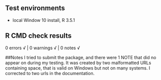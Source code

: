## Test environments
* local Window 10 install, R 3.5.1

## R CMD check results
0 errors √ | 0 warnings √ | 0 notes √


##Notes
I tried to submit the package, and there were 1 NOTE that did no appear on during 
my testing. It was created by two malformatted URLs containing space, that is valid on Windows but not on many systems.  I corrected to two urls in the documentation.